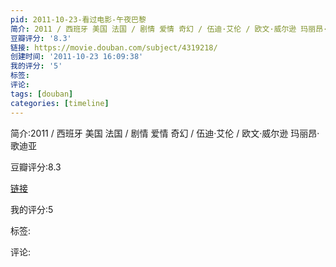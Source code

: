 ```yaml
---
pid: 2011-10-23-看过电影-午夜巴黎
简介: 2011 / 西班牙 美国 法国 / 剧情 爱情 奇幻 / 伍迪·艾伦 / 欧文·威尔逊 玛丽昂·歌迪亚
豆瓣评分: '8.3'
链接: https://movie.douban.com/subject/4319218/
创建时间: '2011-10-23 16:09:38'
我的评分: '5'
标签:
评论:
tags: [douban]
categories: [timeline]
---
```

简介:2011 / 西班牙 美国 法国 / 剧情 爱情 奇幻 / 伍迪·艾伦 / 欧文·威尔逊 玛丽昂·歌迪亚

豆瓣评分:8.3

[链接](https://movie.douban.com/subject/4319218/)

我的评分:5

标签:

评论:

